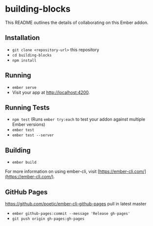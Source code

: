 # building-blocks

This README outlines the details of collaborating on this Ember addon.

## Installation

* `git clone <repository-url>` this repository
* `cd building-blocks`
* `npm install`

## Running

* `ember serve`
* Visit your app at [http://localhost:4200](http://localhost:4200).

## Running Tests

* `npm test` (Runs `ember try:each` to test your addon against multiple Ember versions)
* `ember test`
* `ember test --server`

## Building

* `ember build`

For more information on using ember-cli, visit [https://ember-cli.com/](https://ember-cli.com/).

## GitHub Pages
https://github.com/poetic/ember-cli-github-pages
pull in latest master
* `ember github-pages:commit --message 'Release gh-pages'`
* `git push origin gh-pages:gh-pages`
